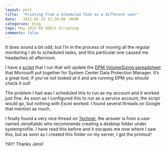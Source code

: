 ```yaml
---
layout: post
title:  "Printing from a Scheduled Task as a different user"
date:   2012-05-19 15:20:00 -0600
categories: blog
tags: May 2012 KU SOECS Scripting
comments: false
---
```

It does sound a bit odd, but I’m in the process of moving all the regular monitoring I do to scheduled tasks, and this particular one caused me headaches all afternoon.

I have a [script](https://github.com/jeffpatton1971/mod-posh/blob/master/powershell/production/Update-DPMSpreadSheet.ps1) that I run that will update the [DPM VolumeSizing spreadsheet](http://blogs.technet.com/b/dpm/archive/2010/09/02/new-dpm2010-storage-calculator-links-sep-2010.aspx) that Microsoft put together for System Center Data Protection Manager. It’s a great tool, if you’ve not looked at it and are running DPM you should check it out!

The problem I had was I scheduled this to run as my account and it worked just fine. As soon as I configured this to run as a service account, the script would go, but nothing with Excel worked. I found several threads on Google that mention as much.

I finally found a very nice thread on [Technet](http://social.technet.microsoft.com/Forums/en/winserverpowershell/thread/aede572b-4c1f-4729-bc9d-899fed5fad02), the answer is from a user named JensKalski who recommends creating a desktop folder under systemprofile. I have read this before and it escapes me now where I saw this, but as soon as I created this folder on my server, I got the printout!

YAY! Thanks Jens!
